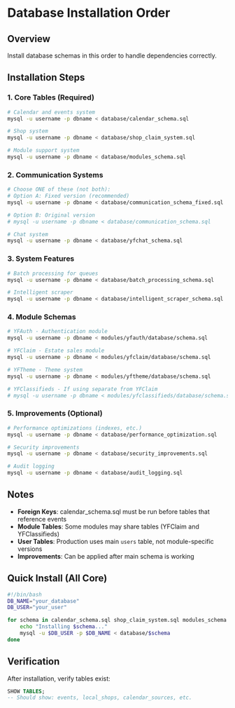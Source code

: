 # Database Installation Order

## Overview
Install database schemas in this order to handle dependencies correctly.

## Installation Steps

### 1. Core Tables (Required)
```bash
# Calendar and events system
mysql -u username -p dbname < database/calendar_schema.sql

# Shop system
mysql -u username -p dbname < database/shop_claim_system.sql

# Module support system
mysql -u username -p dbname < database/modules_schema.sql
```

### 2. Communication Systems
```bash
# Choose ONE of these (not both):
# Option A: Fixed version (recommended)
mysql -u username -p dbname < database/communication_schema_fixed.sql

# Option B: Original version
# mysql -u username -p dbname < database/communication_schema.sql

# Chat system
mysql -u username -p dbname < database/yfchat_schema.sql
```

### 3. System Features
```bash
# Batch processing for queues
mysql -u username -p dbname < database/batch_processing_schema.sql

# Intelligent scraper
mysql -u username -p dbname < database/intelligent_scraper_schema.sql
```

### 4. Module Schemas
```bash
# YFAuth - Authentication module
mysql -u username -p dbname < modules/yfauth/database/schema.sql

# YFClaim - Estate sales module  
mysql -u username -p dbname < modules/yfclaim/database/schema.sql

# YFTheme - Theme system
mysql -u username -p dbname < modules/yftheme/database/schema.sql

# YFClassifieds - If using separate from YFClaim
# mysql -u username -p dbname < modules/yfclassifieds/database/schema.sql
```

### 5. Improvements (Optional)
```bash
# Performance optimizations (indexes, etc.)
mysql -u username -p dbname < database/performance_optimization.sql

# Security improvements
mysql -u username -p dbname < database/security_improvements.sql

# Audit logging
mysql -u username -p dbname < database/audit_logging.sql
```

## Notes

- **Foreign Keys**: calendar_schema.sql must be run before tables that reference events
- **Module Tables**: Some modules may share tables (YFClaim and YFClassifieds)
- **User Tables**: Production uses main `users` table, not module-specific versions
- **Improvements**: Can be applied after main schema is working

## Quick Install (All Core)
```bash
#!/bin/bash
DB_NAME="your_database"
DB_USER="your_user"

for schema in calendar_schema.sql shop_claim_system.sql modules_schema.sql communication_schema_fixed.sql yfchat_schema.sql batch_processing_schema.sql intelligent_scraper_schema.sql; do
    echo "Installing $schema..."
    mysql -u $DB_USER -p $DB_NAME < database/$schema
done
```

## Verification
After installation, verify tables exist:
```sql
SHOW TABLES;
-- Should show: events, local_shops, calendar_sources, etc.
```